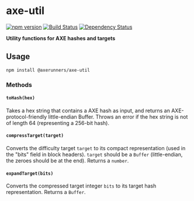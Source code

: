 # axe-util

[![npm version](https://img.shields.io/npm/v/@axerunners/axe-util.svg)](https://www.npmjs.com/package/@axerunners/axe-util)
[![Build Status](https://travis-ci.org/AXErunners/axe-util.svg?branch=master)](https://travis-ci.org/AXErunners/axe-util)
[![Dependency Status](https://david-dm.org/AXErunners/axe-util.svg)](https://david-dm.org/AXErunners/axe-util)

**Utility functions for AXE hashes and targets**

## Usage

`npm install @axerunners/axe-util`

### Methods

#### `toHash(hex)`

Takes a hex string that contains a AXE hash as input, and returns an AXE-protocol-friendly little-endian Buffer. Throws an error if the hex string is not of length 64 (representing a 256-bit hash).

#### `compressTarget(target)`

Converts the difficulty target `target` to its compact representation (used in the "bits" field in block headers). `target` should be a `Buffer` (little-endian, the zeroes should be at the end). Returns a `number`.

#### `expandTarget(bits)`

Converts the compressed target integer `bits` to its target hash representation. Returns a `Buffer`.
